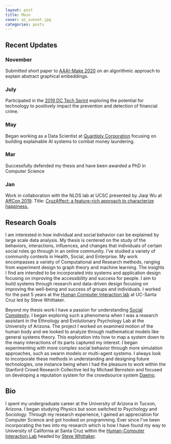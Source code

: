 ```yaml
---
layout: post
title: Main
cover: az_sunset.jpg
categories: posts
---
```


## Recent Updates 

### November
Submitted short paper to [AAAI-Make 2020](https://www.aaai-make.info/cfp/) on an algorithmic approach to explain abstract graphical embeddings.

### July
Participated in the [2019 DC Tech Sprint](https://www.fca.org.uk/events/techsprints/2019-global-aml-and-financial-crime-techsprint) exploring the potential for technology to positively impact the prevention and detection of financial crime.

### May
Began working as a Data Scientist at [Quantiply Corporation](https://www.quantiply.com/) focusing on building explainable AI systems to combat money laundering. 

### Mar
Successfully defended my thesis and have been awarded a PhD in Computer Science

### Jan
Work in collaboration with the NLDS lab at UCSC presented by Jiaqi Wu at [AffCon 2019](https://sites.google.com/view/affcon2019/home). Title: [CruzAffect: a feature-rich approach to characterize happiness.](https://arxiv.org/abs/1902.06024)

## Research Goals

I am interested in how individual and social behavior can be explained by large scale data analysis. My thesis is centered on the study of the behaviors, interactions, influences, and changes that individuals of certain social roles go through in an online community. I’ve studied a variety of community contexts in Health, Social, and Enterprise. My work encompasses a variety of Computational and Research methods, ranging from experiment design to graph theory and machine learning. The insights I find are intended to be incorporated into systems and application design focusing on improving the accessibility and success for people. I aim to build systems through research and data-driven design focusing on improving the well-being and success of groups and individuals. I worked for the past 5 years at the [Human Computer Interaction lab](https://people.ucsc.edu/~swhittak/Steve_Whittaker_Santa_Cruz_HCI/HCI_Lab_People.html) at UC-Santa Cruz led by Steve Whittaker.

Beyond my thesis work I have a passion for understanding [Social Complexity](https://en.wikipedia.org/wiki/Social_complexity). I began exploring such a phenomena when I was a research assistant in the Ethnology and Evolutionary Psychology Lab at the University of Arizona. The project I worked on examined motion of the human body and we looked to analyze through mathematical models like general systems theory. This exploration into how to map a system down to the many interactions of its parts captured my interest. I began experimenting with more complex social behavior through more simulation approaches, such as swarm models or multi-agent systems. I always look to incorporate these methods in understanding and designing future technologies, one instance being when I had the pleasure to work within the Stanford Crowd Research Collective led by Michael Bernstein and focused on developing a reputation system for the crowdsource system [Daemo](https://www.daemo.org/home).

## Bio

I spent my undergraduate career at the University of Arizona in Tucson, Arizona. I began studying Physics but soon switched to Psychology and Sociology. Through my research experience, I gained an appreciation for Computer Science and got hooked on programming. Ever since I've been incorporating the two into my research which is how I have found my way to University of California at Santa Cruz within the [Human-Computer Interaction Lab](https://people.ucsc.edu/~swhittak/Steve_Whittaker_Santa_Cruz_HCI/HCI_Lab_People.html) headed by [Steve Whittaker](https://people.ucsc.edu/~swhittak/Steve_Whittaker_Santa_Cruz_HCI/Steve_Whittaker.html).

